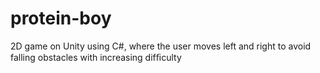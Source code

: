 # protein-boy
2D game on Unity using C#, where the user moves left and right to avoid falling obstacles with increasing difﬁculty 
